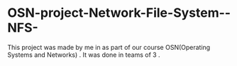 # OSN-project-Network-File-System--NFS-
This project was made by me in as part of our course  OSN(Operating Systems and Networks) . It was done in teams of 3 .
